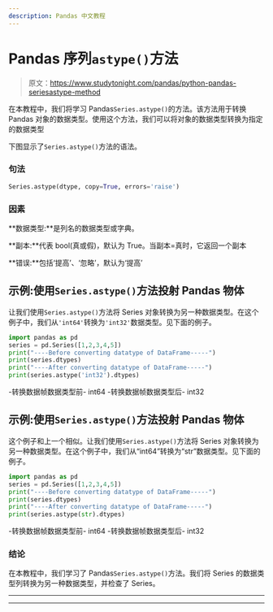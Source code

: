 ```yaml
---
description: Pandas 中文教程
---
```


# Pandas 序列`astype()`方法

> 原文：<https://www.studytonight.com/pandas/python-pandas-seriesastype-method>

在本教程中，我们将学习 Pandas`Series.astype()`的方法。该方法用于转换 Pandas 对象的数据类型。使用这个方法，我们可以将对象的数据类型转换为指定的数据类型

下图显示了`Series.astype()`方法的语法。

### 句法

```py
Series.astype(dtype, copy=True, errors='raise')
```

### 因素

**数据类型:**是列名的数据类型或字典。

**副本:**代表 bool(真或假)，默认为 True。当副本=真时，它返回一个副本

**错误:**包括‘提高’、‘忽略’，默认为‘提高’

## 示例:使用`Series.astype()`方法投射 Pandas 物体

让我们使用`Series.astype()`方法将 Series 对象转换为另一种数据类型。在这个例子中，我们从`'int64'`转换为`'int32'`数据类型。见下面的例子。

```py
import pandas as pd
series = pd.Series([1,2,3,4,5]) 
print("----Before converting datatype of DataFrame-----")
print(series.dtypes)
print("----After converting datatype of DataFrame-----")
print(series.astype('int32').dtypes)
```

-转换数据帧数据类型前-
int64
-转换数据帧数据类型后-
int32

## 示例:使用`Series.astype()`方法投射 Pandas 物体

这个例子和上一个相似。让我们使用`Series.astype()`方法将 Series 对象转换为另一种数据类型。在这个例子中，我们从“int64”转换为“str”数据类型。见下面的例子。

```py
import pandas as pd
series = pd.Series([1,2,3,4,5]) 
print("----Before converting datatype of DataFrame-----")
print(series.dtypes)
print("----After converting datatype of DataFrame-----")
print(series.astype(str).dtypes)
```

-转换数据帧数据类型前-
int64
-转换数据帧数据类型后-
int32

### 结论

在本教程中，我们学习了 Pandas`Series.astype()`方法。我们将 Series 的数据类型列转换为另一种数据类型，并检查了 Series。

* * *

* * *